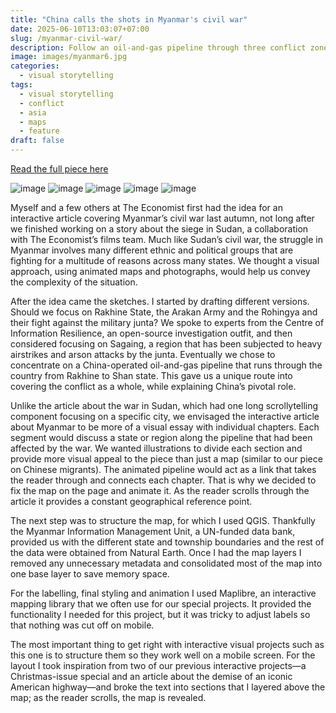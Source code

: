 ```yaml
---
title: "China calls the shots in Myanmar's civil war"
date: 2025-06-10T13:03:07+07:00
slug: /myanmar-civil-war/
description: Follow an oil-and-gas pipeline through three conflict zones
image: images/myanmar6.jpg
categories:
  - visual storytelling
tags:
  - visual storytelling
  - conflict
  - asia
  - maps
  - feature
draft: false
---
```


[Read the full piece here](https://www.economist.com/interactive/asia/2025/05/30/china-calls-the-shots-in-myanmars-civil-war?app=core)

![image](/images/myanmar4.png)
![image](/images/myanmar2.png)
![image](/images/myanmar3.png)
![image](/images/myanmar5.png)
![image](/images/myanmar7.png)

Myself and a few others at The Economist first had the idea for an interactive article covering Myanmar’s civil war last autumn, not long after we finished working on a story about the siege in Sudan, a collaboration with The Economist’s films team. Much like Sudan’s civil war, the struggle in Myanmar involves many different ethnic and political groups that are fighting for a multitude of reasons across many states. We thought a visual approach, using animated maps and photographs, would help us convey the complexity of the situation.

After the idea came the sketches. I started by drafting different versions. Should we focus on Rakhine State, the Arakan Army and the Rohingya and their fight against the military junta? We spoke to experts from the Centre of Information Resilience, an open-source investigation outfit, and then considered focusing on Sagaing, a region that has been subjected to heavy airstrikes and arson attacks by the junta. Eventually we chose to concentrate on a China-operated oil-and-gas pipeline that runs through the country from Rakhine to Shan state. This gave us a unique route into covering the conflict as a whole, while explaining China’s pivotal role.

Unlike the article about the war in Sudan, which had one long scrollytelling component focusing on a specific city, we envisaged the interactive article about Myanmar to be more of a visual essay with individual chapters. Each segment would discuss a state or region along the pipeline that had been affected by the war. We wanted illustrations to divide each section and provide more visual appeal to the piece than just a map (similar to our piece on Chinese migrants). The animated pipeline would act as a link that takes the reader through and connects each chapter. That is why we decided to fix the map on the page and animate it. As the reader scrolls through the article it provides a constant geographical reference point.

The next step was to structure the map, for which I used QGIS. Thankfully the Myanmar Information Management Unit, a UN-funded data bank, provided us with the different state and township boundaries and the rest of the data were obtained from Natural Earth. Once I had the map layers I removed any unnecessary metadata and consolidated most of the map into one base layer to save memory space.

For the labelling, final styling and animation I used Maplibre, an interactive mapping library that we often use for our special projects. It provided the functionality I needed for this project, but it was tricky to adjust labels so that nothing was cut off on mobile.

The most important thing to get right with interactive visual projects such as this one is to structure them so they work well on a mobile screen. For the layout I took inspiration from two of our previous interactive projects—a Christmas-issue special and an article about the demise of an iconic American highway—and broke the text into sections that I layered above the map; as the reader scrolls, the map is revealed.
